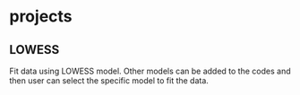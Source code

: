 # projects
## LOWESS
Fit data using LOWESS model. Other models can be added to the codes and then user can select the specific model to fit the data.
